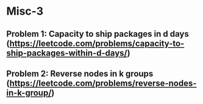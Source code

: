 # Misc-3

## Problem 1: Capacity to ship packages in d days (https://leetcode.com/problems/capacity-to-ship-packages-within-d-days/)


## Problem 2: Reverse nodes in k groups (https://leetcode.com/problems/reverse-nodes-in-k-group/)
